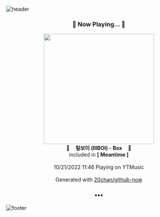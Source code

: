 ![header](https://capsule-render.vercel.app/api?type=wave&height=170&section=header&text=Hi.%20I'm%20SHIFT&fontColor=090707&fontAlignX=45&fontAlignY=65&fontSize=100)

<h3 align="center">🎵 Now Playing... 🎵</h3>
<p align="center">
  <a href="https://music.youtube.com/watch?v=fe7LZspz1uM">
    <img width="300" src="https://lh3.googleusercontent.com/zFGSEC50XWB2T0DB2hGKyEP1Cgy9pZOOjH3Iw4U0V1Aw1NoNdrk1zsOMHfP5YNubLCK6W_T_2Pgw3acf">
  </a>
  <br>
  🎵&nbsp&nbsp&nbsp <b>릴보이 (lIlBOI) - Box</b> &nbsp&nbsp&nbsp🎵
  <br>
  included in <b>[ Meantime ]</b>
  
  <br />
  <br />
  10/21/2022 11:46 Playing on YTMusic
  <br />
  <br />
  Generated with <a href="https://github.com/20chan/github-now">20chan/github-now</a>
</p>

<h3 align="center">•••</h3>

![footer](https://capsule-render.vercel.app/api?type=wave&height=150&section=footer)
